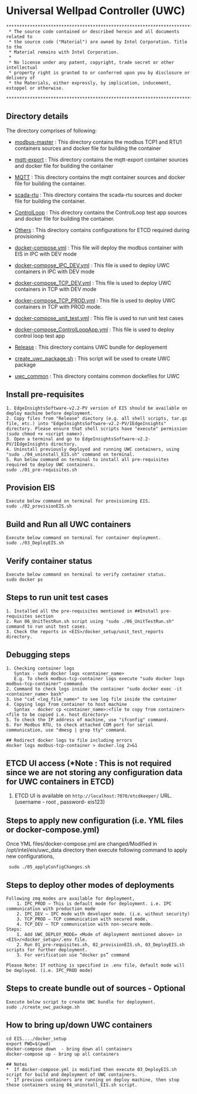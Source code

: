 # Universal Wellpad Controller (UWC)

```
********************************************************************************************************************
 * The source code contained or described herein and all documents related to
 * the source code ("Material") are owned by Intel Corporation. Title to the
 * Material remains with Intel Corporation.
 *
 * No license under any patent, copyright, trade secret or other intellectual
 * property right is granted to or conferred upon you by disclosure or delivery of
 * the Materials, either expressly, by implication, inducement, estoppel or otherwise.
 **********************************************************************************************************************
```
## Directory details
The directory comprises of following:
* <a href="https://github.impcloud.net/uwc/UWC-Core/tree/master/modbus-master">modbus-master</a> :
  This directory contains the modbus TCP1 and RTU1 containers sources and docker file for building the container
* <a href="https://github.impcloud.net/uwc/UWC-Core/tree/master/mqtt-export">mqtt-export</a> :
  This directory contains the mqtt-export container sources and docker file for building the container 
* <a href="https://github.impcloud.net/uwc/UWC-Core/tree/master/MQTT">MQTT</a> :
  This directory contains the mqtt container sources and docker file for building the container.  
* <a href="https://github.impcloud.net/uwc/UWC-Core/tree/master/scada-rtu">scada-rtu</a> :
  This directory contains the scada-rtu sources and docker file for building the container.
* <a href="https://github.impcloud.net/uwc/UWC-Core/tree/master/ControlLoop">ControlLoop</a> :
  This directory contains the ControlLoop test app sources and docker file for building the container.
* <a href="https://github.impcloud.net/uwc/UWC-Core/tree/master/Others">Others</a> :
  This directory contains configurations for ETCD required during provisioning
* <a href="https://github.impcloud.net/uwc/UWC-Core/blob/master/docker-compose.yml">docker-compose.yml</a> :
  This file will deploy the modbus container with EIS in IPC with DEV mode
* <a href="https://github.impcloud.net/uwc/UWC-Core/tree/master/docker-compose_IPC_DEV.yml">docker-compose_IPC_DEV.yml</a> :
  This file is used to deploy UWC containers in IPC with DEV mode
* <a href="https://github.impcloud.net/uwc/UWC-Core/tree/master/docker-compose_TCP_DEV.yml">docker-compose_TCP_DEV.yml</a> :
  This file is used to deploy UWC containers in TCP with DEV mode
* <a href="https://github.impcloud.net/uwc/UWC-Core/tree/master/docker-compose_TCP_PROD.yml">docker-compose_TCP_PROD.yml</a> :
  This file is used to deploy UWC containers in TCP with PROD mode.
* <a href="https://github.impcloud.net/uwc/UWC-Core/tree/master/docker-compose_unit_test.yml">docker-compose_unit_test.yml</a> :
  This file is used to run unit test cases
  
* <a href="https://github.impcloud.net/uwc/UWC-Core/tree/master/docker-compose_ControlLoopApp.yml">docker-compose_ControlLoopApp.yml</a> :
  This file is used to deploy control loop test app
  
* <a href="https://github.impcloud.net/uwc/UWC-Core/tree/master/Release">Release</a> :
  This directory contains UWC bundle for deployement
* <a href="https://github.impcloud.net/uwc/UWC-Core/tree/master/create_uwc_package.sh">create_uwc_package.sh</a> :
  This script will be used to create UWC package
* <a href="https://github.impcloud.net/uwc/UWC-Core/tree/master/uwc_common">uwc_common</a> :
  This directory contains common dockefiles for UWC

## Install pre-requisites
```
1. EdgeInsightsSoftware-v2.2-PV version of EIS should be available on deploy machine before deployment. 
2. Copy files from "Release" diectory (e.g. all shell scripts, tar.gz file, etc.) into "EdgeInsightsSoftware-v2.2-PV/IEdgeInsights" directory. Please ensure that shell scripts have "execute" permission (sudo chmod +x <script name>).
3. Open a terminal and go to EdgeInsightsSoftware-v2.2-PV/IEdgeInsights directory.
4. Uninstall previously deployed and running UWC containers, using "sudo ./04_uninstall_EIS.sh" command on terminal.
5. Run below command on terminal to install all pre-requisites required to deploy UWC containers.
sudo ./01_pre-requisites.sh
```

## Provision EIS
```
Execute below command on terminal for provisioning EIS.
sudo ./02_provisionEIS.sh
```

## Build and Run all UWC containers
```
Execute below command on terminal for container deployment.
sudo ./03_DeployEIS.sh

```

## Verify container status
```
Execute below command on terminal to verify container status.
sudo docker ps
```

## Steps to run unit test cases
```
1. Installed all the pre-requisites mentioned in ##Install pre-requisites section
2. Run 06_UnitTestRun.sh script using "sudo ./06_UnitTestRun.sh" command to run unit test cases.
3. Check the reports in <EIS>/docker_setup/unit_test_reports directory.
```

## Debugging steps
```
1. Checking container logs 
   Syntax - sudo docker logs <container_name>
   E.g. To check modbus-tcp-container logs execute "sudo docker logs modbus-tcp-container" command.
2. Command to check logs inside the container "sudo docker exec -it <container_name> bash"
3. Use "cat <log_file_name>" to see log file inside the container
4. Copying logs from container to host machine
   Syntax - docker cp <container_name>:<file to copy from container> <file to be copied i.e. host directory>
5. To check the IP address of machine, use "ifconfig" command.
6. For Modbus RTU, to check attached COM port for serial communication, use "dmesg | grep tty" command.

## Redirect docker logs to file including errors
docker logs modbus-tcp-container > docker.log 2>&1
```

## ETCD UI access (*Note : This is not required since we are not storing any configuration data for UWC containers in ETCD)
1. ETCD UI is available on `http://localhost:7070/etcdkeeper/` URL. (username - root , password- eis123)

## Steps to apply new configuration (i.e. YML files or docker-compose.yml)
  Once YML files/docker-compose.yml are changed/Modified in /opt/intel/eis/uwc_data directory then execute following command to apply new configurations,
 ```
  sudo ./05_applyConfigChanges.sh
```
## Steps to deploy other modes of deployments
```
Following zmq modes are available for deployment,
    1. IPC_PROD – This is default mode for deployment. i.e. IPC communication with production mode
    2. IPC_DEV – IPC mode with developer mode. (i.e. without security)
    3. TCP_PROD – TCP communication with secured mode.
    4. TCP_DEV – TCP communication with non-secure mode.
Steps:
    1. Add UWC_DEPLOY_MODE= <Mode of deployment mentioned above> in <EIS>/<docker_setup>/.env file.
    2. Run 01_pre-requisites.sh, 02_provisionEIS.sh, 03_DeployEIS.sh scripts for further deployment.
    3. For verification use “docker ps” command 

Please Note: If nothing is specified in .env file, default mode will be deployed. (i.e. IPC_PROD mode)
```

## Steps to create bundle out of sources - Optional 
```
Execute below script to create UWC bundle for deployment.
sudo ./create_uwc_package.sh
```

## How to bring up/down UWC containers
```
cd EIS..../docker_setup
export PWD=$(pwd)
docker-compose down  - bring down all containers
docker-compose up - bring up all containers

## Notes
*  If docker-compose.yml is modified then execute 03_DeployEIS.sh script for build and deployment of UWC containers.
*  If previous containers are running on deploy machine, then stop those containers using 04_uninstall_EIS.sh script.

